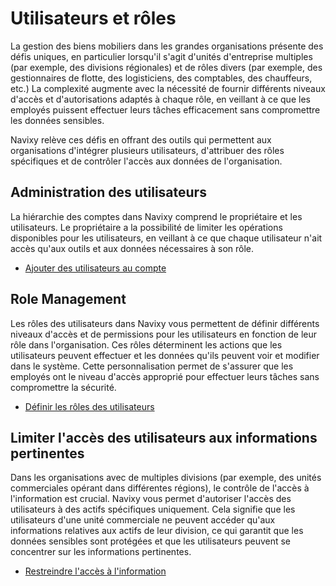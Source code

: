 # Utilisateurs et rôles

La gestion des biens mobiliers dans les grandes organisations présente des défis uniques, en particulier lorsqu'il s'agit d'unités d'entreprise multiples (par exemple, des divisions régionales) et de rôles divers (par exemple, des gestionnaires de flotte, des logisticiens, des comptables, des chauffeurs, etc.) La complexité augmente avec la nécessité de fournir différents niveaux d'accès et d'autorisations adaptés à chaque rôle, en veillant à ce que les employés puissent effectuer leurs tâches efficacement sans compromettre les données sensibles.

Navixy relève ces défis en offrant des outils qui permettent aux organisations d'intégrer plusieurs utilisateurs, d'attribuer des rôles spécifiques et de contrôler l'accès aux données de l'organisation.

## Administration des utilisateurs

La hiérarchie des comptes dans Navixy comprend le propriétaire et les utilisateurs. Le propriétaire a la possibilité de limiter les opérations disponibles pour les utilisateurs, en veillant à ce que chaque utilisateur n'ait accès qu'aux outils et aux données nécessaires à son rôle.

* [Ajouter des utilisateurs au compte](administration-des-utilisateurs.md)

## Role Management

Les rôles des utilisateurs dans Navixy vous permettent de définir différents niveaux d'accès et de permissions pour les utilisateurs en fonction de leur rôle dans l'organisation. Ces rôles déterminent les actions que les utilisateurs peuvent effectuer et les données qu'ils peuvent voir et modifier dans le système. Cette personnalisation permet de s'assurer que les employés ont le niveau d'accès approprié pour effectuer leurs tâches sans compromettre la sécurité.

* [Définir les rôles des utilisateurs](role-management.md)

## Limiter l'accès des utilisateurs aux informations pertinentes

Dans les organisations avec de multiples divisions (par exemple, des unités commerciales opérant dans différentes régions), le contrôle de l'accès à l'information est crucial. Navixy vous permet d'autoriser l'accès des utilisateurs à des actifs spécifiques uniquement. Cela signifie que les utilisateurs d'une unité commerciale ne peuvent accéder qu'aux informations relatives aux actifs de leur division, ce qui garantit que les données sensibles sont protégées et que les utilisateurs peuvent se concentrer sur les informations pertinentes.

* [Restreindre l'accès à l'information](restreindre-lacces.md)
